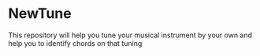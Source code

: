 # NewTune
This repository will help you tune your musical instrument by your own and help you to identify chords on that tuning

